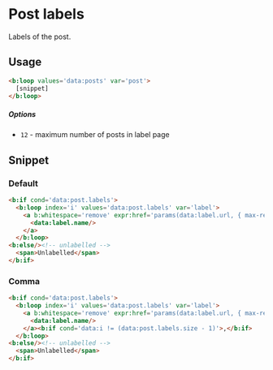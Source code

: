# Post labels

Labels of the post.


## Usage

```html
<b:loop values='data:posts' var='post'>
  [snippet]
</b:loop>
```

##### Options

- `12` - maximum number of posts in label page


## Snippet

### Default

```html
<b:if cond='data:post.labels'>
  <b:loop index='i' values='data:post.labels' var='label'>
    <a b:whitespace='remove' expr:href='params(data:label.url, { max-results: "12" })' expr:title='data:label.name'>
      <data:label.name/>
    </a>
  </b:loop>
<b:else/><!-- unlabelled -->
  <span>Unlabelled</span>
</b:if>
```

### Comma

```html
<b:if cond='data:post.labels'>
  <b:loop index='i' values='data:post.labels' var='label'>
    <a b:whitespace='remove' expr:href='params(data:label.url, { max-results: "12" })' expr:title='data:label.name'>
      <data:label.name/>
    </a><b:if cond='data:i != (data:post.labels.size - 1)'>,</b:if>
  </b:loop>
<b:else/><!-- unlabelled -->
  <span>Unlabelled</span>
</b:if>
```
